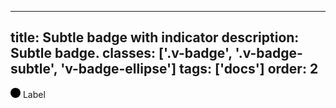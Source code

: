 <!--
 *              Copyright (c) 2025 Visa, Inc.
 *
 * Licensed under the Apache License, Version 2.0 (the "License");
 * you may not use this file except in compliance with the License.
 * You may obtain a copy of the License at
 *
 *         http://www.apache.org/licenses/LICENSE-2.0
 *
 * Unless required by applicable law or agreed to in writing, software
 * distributed under the License is distributed on an "AS IS" BASIS,
 * WITHOUT WARRANTIES OR CONDITIONS OF ANY KIND, either express or implied.
 * See the License for the specific language governing permissions and
 * limitations under the License.
 *
 -->
---
title: Subtle badge with indicator
description: Subtle badge. 
classes: ['.v-badge', '.v-badge-subtle', 'v-badge-ellipse']
tags: ['docs']
order: 2
---

<div class="v-badge v-badge-subtle">
  <svg class="v-icon v-icon-tiny v-badge-ellipse" height="16" style="--v-icon-height: var(--size-scalable-8); --v-icon-width: var(--size-scalable-8);" viewbox="0 0 16 16" width="16">
    <circle cx="8" cy="8" r="8" style="fill: var(--v-badge-ellipse-color);">
    </circle>
  </svg>
  <span>
    Label
  </span>
</div>
